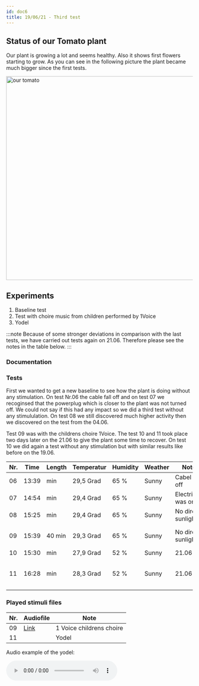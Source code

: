 ```yaml
---
id: doc6
title: 19/06/21 - Third test
---
```


## Status of our Tomato plant

Our plant is growing a lot and seems healthy. Also it shows first flowers starting to grow. As you can see in the following picture the plant became much bigger since the first tests.

<img src="/img/Test03/tomato.jpg" alt="our tomato" width="550"/>

## Experiments

1. Baseline test
2. Test with choire music from children performed by 1Voice
3. Yodel

:::note
Because of some stronger deviations in comparison with the last tests, we have carried out tests again on 21.06. Therefore please see the notes in the table below.
:::

### Documentation


### Tests

First we wanted to get a new baseline to see how the plant is doing without any stimulation. On test Nr.06 the cable fall off and on test 07 we recoginsed that the powerplug which is closer to the plant was not turned off. We could not say if this had any impact so we did a third test without any stimululation. On test 08 we still discovered much higher activity then we discovered on the test from the 04.06.

Test 09 was with the childrens choire 1Voice. The test 10 and 11 took place two days later on the 21.06 to give the plant some time to recover.
On test 10 we did again a test without any stimulation but with similar results like before on the 19.06.

Nr. | Time  | Length  | Temperatur | Humidity   | Weather | Note                | Stimuli                       | Data       |
--- | ----- | ------- | --------   |  --------  | ------  | --------            | --------                      | --------   |
06  | 13:39 |    min  | 29,5 Grad  | 65 %       | Sunny   | Cabel fall off      | None                          | [Download] |
07  | 14:54 |    min  | 29,4 Grad  | 65 %       | Sunny   | Electricity was on  | None                          | [Download] |
08  | 15:25 |    min  | 29,4 Grad  | 65 %       | Sunny   | No direct sunlight  | None                          | [Download] |
09  | 15:39 | 40 min  | 29,3 Grad  | 65 %       | Sunny   | No direct sunlight  | 1Voice childrens choire       | [Download] |
10  | 15:30 |    min  | 27,9 Grad  | 52 %       | Sunny   | 21.06               | None                          | [Download] |
11  | 16:28 |    min  | 28,3 Grad  | 52 %       | Sunny   | 21.06               | Yodel 2min with 5 repeats     | [Download] |

### Played stimuli files

Nr. | Audiofile                                                      | Note                      |
--- | -------                                                        | ----------                |
09  | [Link](https://open.spotify.com/artist/6R6DXuHYxkMv159D9OaS3C) |  1 Voice childrens choire |  
11  |                                                                |  Yodel                    | 


Audio example of the yodel:

<audio controls="controls">
  <source type="audio/wav" src="/data/Test03/Stimuli/Jodel.wav"></source>
  <p>Your browser does not support the audio element.</p>
</audio>              

